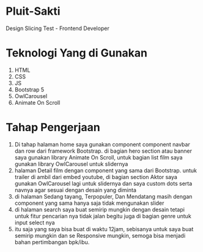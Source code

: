 # Pluit-Sakti
Design Slicing Test - Frontend Developer

# Teknologi Yang di Gunakan
1. HTML
2. CSS
3. JS
4. Bootstrap 5
5. OwlCarousel
6. Animate On Scroll

# Tahap Pengerjaan

1. Di tahap halaman home saya gunakan component component navbar dan row dari framework Bootstrap. di bagian hero section atau banner saya gunakan library Animate On Scroll, untuk bagian list film saya gunakan library OwlCarousel untuk slidernya
2. halaman Detail film dengan component yang sama dari Bootstrap. untuk trailer di ambil dari embed youtube, di bagian section Aktor saya gunakan OwlCarousel lagi untuk slidernya dan saya custom dots serta navnya agar sesuai dengan desain yang diminta
3. di halaman Sedang tayang, Terpopuler, Dan Mendatang masih dengan component yang sama hanya saja tidak mengunakan slider
4. di halaman search saya buat semirip mungkin dengan desain tetapi untuk fitur pencarian nya tidak jalan begitu juga di bagian genre untuk input select nya
5. itu saja yang saya bisa buat di waktu 12jam, sebisanya untuk saya buat semirip mungkin dan se Responsive mungkin, semoga bisa menjadi bahan pertimbangan bpk/ibu.
